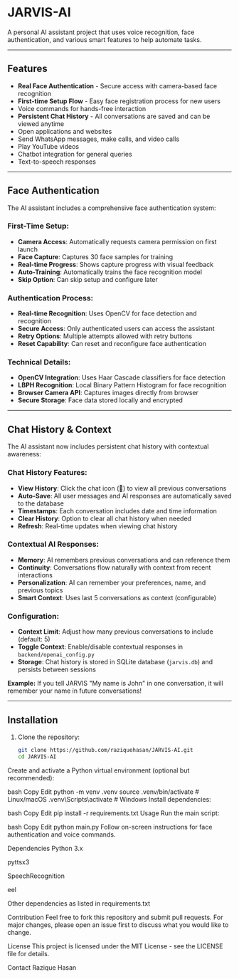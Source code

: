 # JARVIS-AI

A personal AI assistant project that uses voice recognition, face authentication, and various smart features to help automate tasks.

---

## Features

- **Real Face Authentication** - Secure access with camera-based face recognition
- **First-time Setup Flow** - Easy face registration process for new users
- Voice commands for hands-free interaction
- **Persistent Chat History** - All conversations are saved and can be viewed anytime
- Open applications and websites
- Send WhatsApp messages, make calls, and video calls
- Play YouTube videos
- Chatbot integration for general queries
- Text-to-speech responses

---

## Face Authentication

The AI assistant includes a comprehensive face authentication system:

### **First-Time Setup:**
- **Camera Access**: Automatically requests camera permission on first launch
- **Face Capture**: Captures 30 face samples for training
- **Real-time Progress**: Shows capture progress with visual feedback
- **Auto-Training**: Automatically trains the face recognition model
- **Skip Option**: Can skip setup and configure later

### **Authentication Process:**
- **Real-time Recognition**: Uses OpenCV for face detection and recognition
- **Secure Access**: Only authenticated users can access the assistant
- **Retry Options**: Multiple attempts allowed with retry buttons
- **Reset Capability**: Can reset and reconfigure face authentication

### **Technical Details:**
- **OpenCV Integration**: Uses Haar Cascade classifiers for face detection
- **LBPH Recognition**: Local Binary Pattern Histogram for face recognition
- **Browser Camera API**: Captures images directly from browser
- **Secure Storage**: Face data stored locally and encrypted

---

## Chat History & Context

The AI assistant now includes persistent chat history with contextual awareness:

### **Chat History Features:**
- **View History**: Click the chat icon (💬) to view all previous conversations
- **Auto-Save**: All user messages and AI responses are automatically saved to the database
- **Timestamps**: Each conversation includes date and time information
- **Clear History**: Option to clear all chat history when needed
- **Refresh**: Real-time updates when viewing chat history

### **Contextual AI Responses:**
- **Memory**: AI remembers previous conversations and can reference them
- **Continuity**: Conversations flow naturally with context from recent interactions
- **Personalization**: AI can remember your preferences, name, and previous topics
- **Smart Context**: Uses last 5 conversations as context (configurable)

### **Configuration:**
- **Context Limit**: Adjust how many previous conversations to include (default: 5)
- **Toggle Context**: Enable/disable contextual responses in `backend/openai_config.py`
- **Storage**: Chat history is stored in SQLite database (`jarvis.db`) and persists between sessions

**Example:** If you tell JARVIS "My name is John" in one conversation, it will remember your name in future conversations!

---

## Installation

1. Clone the repository:

   ```bash
   git clone https://github.com/raziquehasan/JARVIS-AI.git
   cd JARVIS-AI
Create and activate a Python virtual environment (optional but recommended):

bash
Copy
Edit
python -m venv .venv
source .venv/bin/activate    # Linux/macOS
.venv\Scripts\activate       # Windows
Install dependencies:

bash
Copy
Edit
pip install -r requirements.txt
Usage
Run the main script:

bash
Copy
Edit
python main.py
Follow on-screen instructions for face authentication and voice commands.

Dependencies
Python 3.x

pyttsx3

SpeechRecognition

eel

Other dependencies as listed in requirements.txt

Contribution
Feel free to fork this repository and submit pull requests. For major changes, please open an issue first to discuss what you would like to change.

License
This project is licensed under the MIT License - see the LICENSE file for details.

Contact
Razique Hasan 
